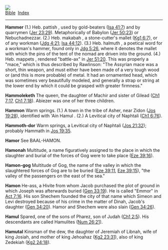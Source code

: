 [![](../../cdshop/ithlogo.png)](../../index)  
[Bible](../index)  [Index](index) 

------------------------------------------------------------------------

<span id="000">**Hammer**</span> (1.) Heb. pattish , used by
gold-beaters ([Isa 41:7](../kjv/isa041.htm#007)) and by quarrymen ([Jer
23:29](../kjv/jer023.htm#029)). Metaphorically of Babylon ([Jer
50:23](../kjv/jer050.htm#023)) or Nebuchadnezzar. (2.) Heb. makabah , a
stone-cutter's mallet ([Kg1 6:7](../kjv/kg1006.htm#007)), or of any
workman ([Jdg 4:21](../kjv/jdg004.htm#021); [Isa
44:12](../kjv/isa044.htm#012)). (3.) Heb. halmuth , a poetical word for
a workman's hammer, found only in [Jdg 5:26](../kjv/jdg005.htm#026),
where it denotes the mallet with which the pins of the tent of the nomad
are driven into the ground. (4.) Heb. mappets , rendered "battle-ax" in
[Jer 51:20](../kjv/jer051.htm#020). This was properly a "mace," which is
thus described by Rawlinson: "The Assyrian mace was a short, thin
weapon, and must either have been made of a very tough wood or (and this
is more probable) of metal. It had an ornamented head, which was
sometimes very beautifully modeled, and generally a strap or string at
the lower end by which it could be grasped with greater firmness."

<span id="001">**Hammoleketh**</span> The queen, the daughter of Machir
and sister of Gilead ([Ch1 7:17](../kjv/ch1007.htm#017), [Ch1
7:18](../kjv/ch1007.htm#018)). Abiezer was one of her three children.

<span id="002">**Hammon**</span> Warm springs. (1.) A town in the tribe
of Asher, near Zidon ([Jos 19:28](../kjv/jos019.htm#028)), identified
with 'Ain Hamul . (2.) A Levitical city of Naphtali ([Ch1
6:76](../kjv/ch1006.htm#076)).

<span id="003">**Hammoth-dor**</span> Warm springs, a Levitical city of
Naphtali ([Jos 21:32](../kjv/jos021.htm#032)); probably Hammath in [Jos
19:35](../kjv/jos019.htm#035).

<span id="004">**Hamor**</span> See BAAL-HAMON.

<span id="005">**Hamonah**</span> Multitude, a name figuratively
assigned to the place in which the slaughter and burial of the forces of
Gog were to take place ([Eze 39:16](../kjv/eze039.htm#016)).

<span id="006">**Hamon-gog**</span> Multitude of Gog, the name of the
valley in which the slaughtered forces of Gog are to be buried ([Eze
39:11](../kjv/eze039.htm#011), [Eze 39:15](../kjv/eze039.htm#015)), "the
valley of the passengers on the east of the sea."

<span id="007">**Hamon**</span> He-ass, a Hivite from whom Jacob
purchased the plot of ground in which Joseph was afterwards buried ([Gen
33:19](../kjv/gen033.htm#019)). He is called "Emmor" in [Act
7:16](../kjv/act007.htm#016). His son Shechem founded the city of that
name which Simeon and Levi destroyed because of his crime in the matter
of Dinah, Jacob's daughter ([Gen 34:20](../kjv/gen034.htm#020)). Hamor
and Shechem were also slain ([Gen 34:26](../kjv/gen034.htm#026)).

<span id="008">**Hamul**</span> Spared, one of the sons of Pharez, son
of Judah ([Ch1 2:5](../kjv/ch1002.htm#005)). His descendants are called
Hamulites ([Num 26:21](../kjv/num026.htm#021)).

<span id="009">**Hamutal**</span> Kinsman of the dew, the daughter of
Jeremiah of Libnah, wife of king Josiah, and mother of king Jehoahaz
([Kg2 23:31](../kjv/kg2023.htm#031)), also of king Zedekiah ([Kg2
24:18](../kjv/kg2024.htm#018)).
